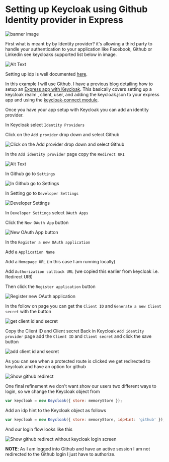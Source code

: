 
# Setting up Keycloak using Github Identity provider in Express

![banner image](https://dev-to-uploads.s3.amazonaws.com/uploads/articles/fwj1s9zqokkmdu16rxek.png)

First what is meant by by Identity provider? it's allowing a third party to handle your authentication to your application like Facebook, Github or Linkedin see keycloaks supported list below in image.

![Alt Text](https://dev-to-uploads.s3.amazonaws.com/uploads/articles/s12p4md845hs83y7azaa.png)

Setting up idp is well documented [here](https://www.keycloak.org/docs/latest/server_admin/#social-identity-providers). 

In this example I will use Github. I have a previous blog detailing how to setup an [Express app with Keycloak](https://austincunningham.ddns.net/2017/keycloakexpress). This basically covers setting up a keycloak realm , client,  user, and adding the keycloak.json to your express app and using the [keycloak-connect module](https://www.npmjs.com/package/keycloak-connect). 

Once you have your app setup with Keycloak you can add an identity provider. 

In Keycloak select `Identity Providers`

Click on the `Add provider` drop down and select Github

![Click on the Add provider drop down and select Github](https://dev-to-uploads.s3.amazonaws.com/uploads/articles/hhzfhu7xmo6gr25avapi.png)

In the `Add identity provider` page copy the `Redirect URI`

![Alt Text](https://dev-to-uploads.s3.amazonaws.com/uploads/articles/c8ve0y9aqecjg4i2lgzr.png)

In Github go to `Settings`

![In Github go to Settings](https://dev-to-uploads.s3.amazonaws.com/uploads/articles/z8inxoz1x6lfu4igggg0.png)

In Setting go to `Developer Settings`

![Developer Settings](https://dev-to-uploads.s3.amazonaws.com/uploads/articles/xae004ttg72n85s1z0kq.png)

In `Developer Settings` select `OAuth Apps` 

Click the `New OAuth App` button

![New OAuth App button](https://dev-to-uploads.s3.amazonaws.com/uploads/articles/op2celyrsoxv2bcw3r4y.png)

In the `Register a new OAuth application`

Add a `Application Name`

Add a `Homepage URL` (in this case I am running locally)

Add `Authorization callback URL` (we copied this earlier from keycloak i.e. Redirect URI)

Then click the `Register application` button

![Register new OAuth application](https://dev-to-uploads.s3.amazonaws.com/uploads/articles/q1zvd1ra9djzn9d8vcx5.png)

In the follow on page you can get the `Client ID` and `Generate a new Client secret` with the button

![get client id and secret](https://dev-to-uploads.s3.amazonaws.com/uploads/articles/3n6seoz2uvieoopyz91h.png)

Copy the Client ID and Client secret
Back in Keycloak `Add identity provider` page add the `Client ID` and `Client secret` and click the save button

![add client id and secret](https://dev-to-uploads.s3.amazonaws.com/uploads/articles/6y0esx38x4qc6ao8hrv4.png)

As you can see when a protected route is clicked we get redirected to keycloak and have an option for github

![Show github redirect](https://dev-to-uploads.s3.amazonaws.com/uploads/articles/spqq6ismtuf2oejlahv3.gif)

One final refinement we don't want show our users two different ways to login, so we change the Keycloak object from

```js
var keycloak = new Keycloak({ store: memoryStore });
```

Add an idp hint to the Keycloak object as follows

```js
var keycloak = new Keycloak({ store: memoryStore, idpHint: 'github' });
```

And our login flow looks like this 

![Show github redirect without keycloak login screen ](https://dev-to-uploads.s3.amazonaws.com/uploads/articles/46dg8oqoggxmrjrvmzvu.gif)

**NOTE**: As I am logged into Github and have an active session I am not redirected to the Github login I just have to authorize.


